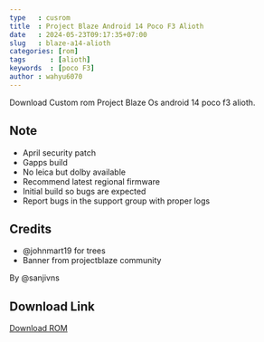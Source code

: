 ```yaml
---
type   : cusrom
title  : Project Blaze Android 14 Poco F3 Alioth
date   : 2024-05-23T09:17:35+07:00
slug   : blaze-a14-alioth
categories: [rom]
tags      : [alioth]
keywords  : [poco F3]
author : wahyu6070
---
```


Download Custom rom Project Blaze Os android 14 poco f3 alioth.

## Note
- April security patch
- Gapps build
- No leica but dolby available
- Recommend latest regional firmware
- Initial build so bugs are expected 
- Report bugs in the support group with proper logs 

## Credits 
- @johnmart19 for trees 
- Banner from projectblaze community

By @sanjivns

## Download Link
[Download ROM](https://drive.google.com/file/d/1BYei8-7okrkjRIzfd3RkRz7IJy_OQvxs/view?usp=drive_link)